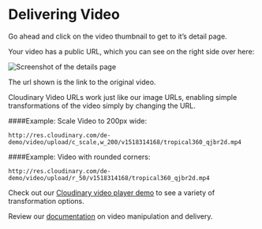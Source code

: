 # Delivering Video

Go ahead and click on the video thumbnail to get to it’s detail page.

Your video has a public URL, which you can see on the right side over here:

![Screenshot of the details page](http://eric-cloudinary-res.cloudinary.com/image/upload/f_auto,q_auto,w_900/v1518534801/Screen_Shot_2018-02-13_at_07.11.47.png)


The url shown is the link to the original video.

Cloudinary Video URLs work just like our image URLs, enabling simple transformations of the video simply by changing the URL.

####Example: Scale Video to 200px wide:
```
http://res.cloudinary.com/de-demo/video/upload/c_scale,w_200/v1518314168/tropical360_qjbr2d.mp4

```

####Example: Video with rounded corners:
```
http://res.cloudinary.com/de-demo/video/upload/r_50/v1518314168/tropical360_qjbr2d.mp4

```


Check out our [Cloudinary video player demo](https://cloudinary.github.io/video-player-demo/codec#section01 "Cloudinary Video Demo") to see a variety of transformation options.

Review our [documentation](https://cloudinary.com/documentation/video_manipulation_and_delivery) on video manipulation and delivery.
